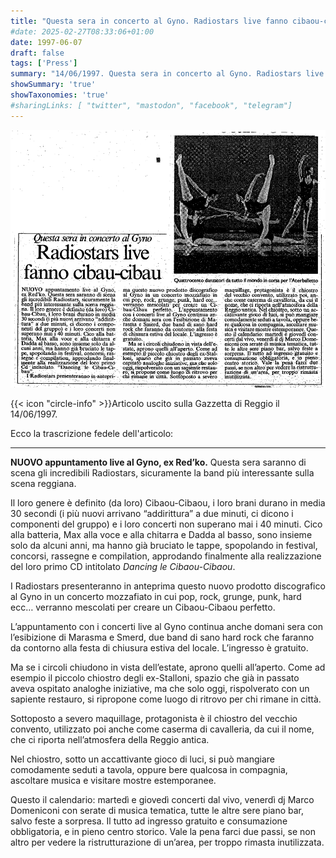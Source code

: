 ```yaml
---
title: "Questa sera in concerto al Gyno. Radiostars live fanno cibaou-cibaou"
#date: 2025-02-27T08:33:06+01:00
date: 1997-06-07
draft: false
tags: ['Press']
summary: "14/06/1997. Questa sera in concerto al Gyno. Radiostars live fanno cibaou-cibaou. (Gazzetta di Reggio)"
showSummary: 'true'
showTaxonomies: 'true'
#sharingLinks: [ "twitter", "mastodon", "facebook", "telegram"]
---
```

![Articolo](featured.png)

{{< icon "circle-info" >}}Articolo uscito sulla Gazzetta di Reggio il 14/06/1997.

Ecco la trascrizione fedele dell'articolo:

---

**NUOVO appuntamento live al Gyno, ex Red’ko.** Questa sera saranno di scena gli incredibili Radiostars, sicuramente la band più interessante sulla scena reggiana.

Il loro genere è definito (da loro) Cibaou-Cibaou, i loro brani durano in media 30 secondi (i più nuovi arrivano “addirittura” a due minuti, ci dicono i componenti del gruppo) e i loro concerti non superano mai i 40 minuti. Cico alla batteria, Max alla voce e alla chitarra e Dadda al basso, sono insieme solo da alcuni anni, ma hanno già bruciato le tappe, spopolando in festival, concorsi, rassegne e compilation, approdando finalmente alla realizzazione del loro primo CD intitolato *Dancing le Cibaou-Cibaou*.

I Radiostars presenteranno in anteprima questo nuovo prodotto discografico al Gyno in un concerto mozzafiato in cui pop, rock, grunge, punk, hard ecc… verranno mescolati per creare un Cibaou-Cibaou perfetto. 

L’appuntamento con i concerti live al Gyno continua anche domani sera con l’esibizione di Marasma e Smerd, due band di sano hard rock che faranno da contorno alla festa di chiusura estiva del locale. L’ingresso è gratuito. 

Ma se i circoli chiudono in vista dell’estate, aprono quelli all’aperto. Come ad esempio il piccolo chiostro degli ex-Stalloni, spazio che già in passato aveva ospitato analoghe iniziative, ma che solo oggi, rispolverato con un sapiente restauro, si ripropone come luogo di ritrovo per chi rimane in città. 

Sottoposto a severo maquillage, protagonista è il chiostro del vecchio convento, utilizzato poi anche come caserma di cavalleria, da cui il nome, che ci riporta nell’atmosfera della Reggio antica. 

Nel chiostro, sotto un accattivante gioco di luci, si può mangiare comodamente seduti a tavola, oppure bere qualcosa in compagnia, ascoltare musica e visitare mostre estemporanee. 

Questo il calendario: martedì e giovedì concerti dal vivo, venerdì dj Marco Domeniconi con serate di musica tematica, tutte le altre sere piano bar, salvo feste a sorpresa. Il tutto ad ingresso gratuito e consumazione obbligatoria, e in pieno centro storico. Vale la pena farci due passi, se non altro per vedere la ristrutturazione di un’area, per troppo rimasta inutilizzata.


